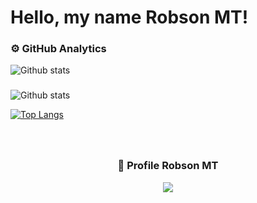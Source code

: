 # Hello, my name Robson MT!

### ⚙️ GitHub Analytics


 
 <img align="left" src="https://github-readme-stats.vercel.app/api?username=RobsonMT&theme=dark&show_icons=true" alt="Github stats"/>
  </td>
   </tr>
 </table><br/>

###


 <img align="left" src="https://github-readme-streak-stats.herokuapp.com/?user=RobsonMT&theme=dark&hide_border=false" alt="Github stats"/>
  </td>
   </tr>
 </table><br/>

[![Top Langs](https://github-readme-stats.vercel.app/api/top-langs/?username=RobsonMT&theme=dark)](https://github.com/anuraghazra/github-readme-stats)

###

<div align=center>
<br>
  <h3><b>📍 Profile Robson MT </b></h3>
</div>
    
<p align="center" >   
  <img src="https://profile-counter.glitch.me/RobsonMT/count.svg" />  
</p>
</p>

